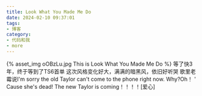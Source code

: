 ```yaml
---
title: Look What You Made Me Do
date: 2024-02-10 09:37:01
tags:
- 博客
category:
- 代码和我
- more
---
```

{% asset_img oOBzLu.jpg This is Look What You Made Me Do %}
等了快3年，终于等到了TS6首单
这次风格变化好大，满满的暗黑风，依旧好听哭
歌里老霉说I'm sorry the old Taylor can't come to the phone right now.   Why?Oh！ ' Cause she's dead!
  The new Taylor is coming！！！！[爱心]